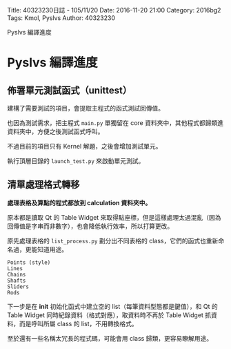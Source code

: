 Title: 40323230日誌 - 105/11/20
Date: 2016-11-20 21:00
Category: 2016bg2
Tags: Kmol, Pyslvs
Author: 40323230

Pyslvs 編譯進度

<!-- PELICAN_END_SUMMARY -->

Pyslvs 編譯進度
===

佈署單元測試函式（unittest）
---

建構了需要測試的項目，會提取主程式的函式測試回傳值。

也因為測試需求，把主程式 `main.py` 單獨留在 core 資料夾中，其他程式都歸類進資料夾中，方便之後測試函式呼叫。

不過目前的項目只有 Kernel 解題，之後會增加測試單元。

執行頂層目錄的 `launch_test.py` 來啟動單元測試。

清單處理格式轉移
---

**處理表格及算點的程式都放到 calculation 資料夾中。**

原本都是讀取 Qt 的 Table Widget 來取得點座標，但是這樣處理太過混亂（因為回傳值是字串而非數字），也會降低執行效率，所以打算更改。

原先處理表格的 `list_process.py` 劃分出不同表格的 class，它們的函式也重新命名過，更能知道用途。

```
Points (style)
Lines
Chains
Shafts
Sliders
Rods
```

下一步是在 __init__ 初始化函式中建立空的 list（每筆資料型態都是鍵值），和 Qt 的 Table Widget 同時紀錄資料（格式對應），取資料時不再於 Table Widget 抓資料，而是呼叫所屬 class 的 list，不用轉換格式。

至於還有一些名稱太冗長的程式碼，可能會用 class 歸類，更容易瞭解用途。